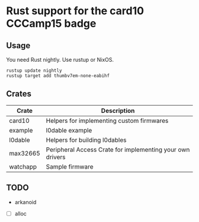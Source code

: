 # Rust support for the card10 CCCamp15 badge

## Usage

You need Rust nightly. Use rustup or NixOS.

```shell
rustup update nightly
rustup target add thumbv7em-none-eabihf
```

## Crates

| Crate    | Description                                               |
| ----     | ---                                                       |
| card10   | Helpers for implementing custom firmwares                 |
| example  | l0dable example                                           |
| l0dable  | Helpers for building l0dables                             |
| max32665 | Peripheral Access Crate for implementing your own drivers |
| watchapp | Sample firmware                                           |

## TODO

- arkanoid
- [ ] alloc
